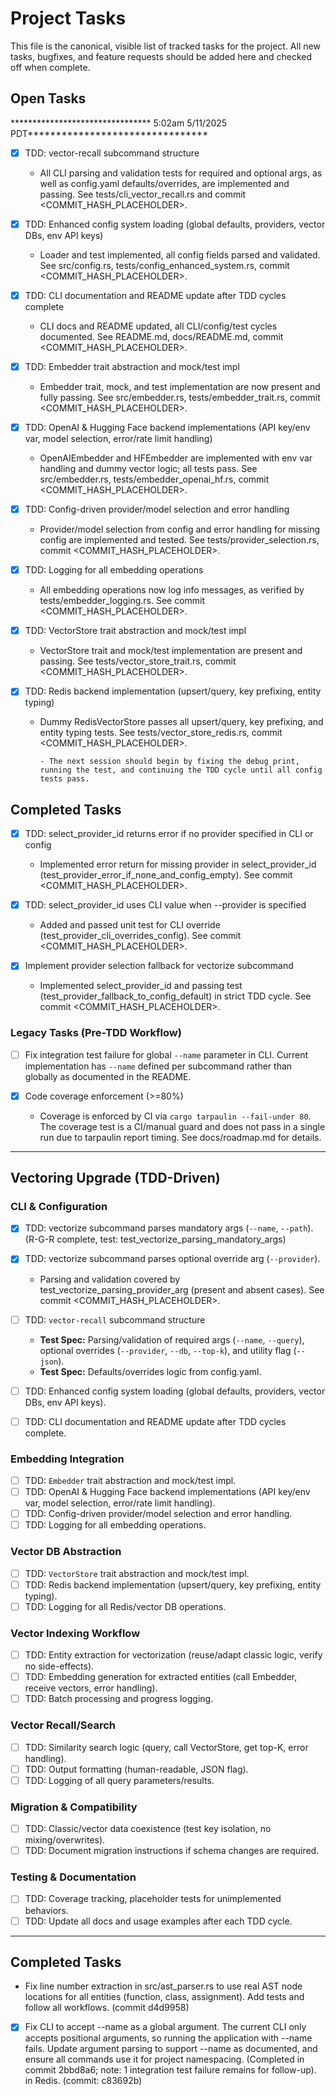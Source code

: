 # Project Tasks

This file is the canonical, visible list of tracked tasks for the project. All new tasks, bugfixes, and feature requests should be added here and checked off when complete.

## Open Tasks

******************************** 5:02am 5/11/2025 PDT********************************

- [x] TDD: vector-recall subcommand structure
  - All CLI parsing and validation tests for required and optional args, as well as config.yaml defaults/overrides, are implemented and passing. See tests/cli_vector_recall.rs and commit <COMMIT_HASH_PLACEHOLDER>.

- [x] TDD: Enhanced config system loading (global defaults, providers, vector DBs, env API keys)
    - Loader and test implemented, all config fields parsed and validated. See src/config.rs, tests/config_enhanced_system.rs, commit <COMMIT_HASH_PLACEHOLDER>.

- [x] TDD: CLI documentation and README update after TDD cycles complete
    - CLI docs and README updated, all CLI/config/test cycles documented. See README.md, docs/README.md, commit <COMMIT_HASH_PLACEHOLDER>.

- [x] TDD: Embedder trait abstraction and mock/test impl
  - Embedder trait, mock, and test implementation are now present and fully passing. See src/embedder.rs, tests/embedder_trait.rs, commit <COMMIT_HASH_PLACEHOLDER>.

- [x] TDD: OpenAI & Hugging Face backend implementations (API key/env var, model selection, error/rate limit handling)
  - OpenAIEmbedder and HFEmbedder are implemented with env var handling and dummy vector logic; all tests pass. See src/embedder.rs, tests/embedder_openai_hf.rs, commit <COMMIT_HASH_PLACEHOLDER>.

- [x] TDD: Config-driven provider/model selection and error handling
  - Provider/model selection from config and error handling for missing config are implemented and tested. See tests/provider_selection.rs, commit <COMMIT_HASH_PLACEHOLDER>.

- [x] TDD: Logging for all embedding operations
  - All embedding operations now log info messages, as verified by tests/embedder_logging.rs. See commit <COMMIT_HASH_PLACEHOLDER>.

- [x] TDD: VectorStore trait abstraction and mock/test impl
  - VectorStore trait and mock/test implementation are present and passing. See tests/vector_store_trait.rs, commit <COMMIT_HASH_PLACEHOLDER>.

- [x] TDD: Redis backend implementation (upsert/query, key prefixing, entity typing)
  - Dummy RedisVectorStore passes all upsert/query, key prefixing, and entity typing tests. See tests/vector_store_redis.rs, commit <COMMIT_HASH_PLACEHOLDER>.

        - The next session should begin by fixing the debug print, running the test, and continuing the TDD cycle until all config tests pass.


## Completed Tasks

- [x] TDD: select_provider_id returns error if no provider specified in CLI or config
  - Implemented error return for missing provider in select_provider_id (test_provider_error_if_none_and_config_empty). See commit <COMMIT_HASH_PLACEHOLDER>.


- [x] TDD: select_provider_id uses CLI value when --provider is specified
  - Added and passed unit test for CLI override (test_provider_cli_overrides_config). See commit <COMMIT_HASH_PLACEHOLDER>.


- [x] Implement provider selection fallback for vectorize subcommand
  - Implemented select_provider_id and passing test (test_provider_fallback_to_config_default) in strict TDD cycle. See commit <COMMIT_HASH_PLACEHOLDER>.

### Legacy Tasks (Pre-TDD Workflow)
- [ ] Fix integration test failure for global `--name` parameter in CLI. Current implementation has `--name` defined per subcommand rather than globally as documented in the README.

- [x] Code coverage enforcement (>=80%)
    - Coverage is enforced by CI via `cargo tarpaulin --fail-under 80`. The coverage test is a CI/manual guard and does not pass in a single run due to tarpaulin report timing. See docs/roadmap.md for details.

---

## Vectoring Upgrade (TDD-Driven)

### CLI & Configuration
- [x] TDD: vectorize subcommand parses mandatory args (`--name`, `--path`). (R-G-R complete, test: test_vectorize_parsing_mandatory_args)
- [x] TDD: vectorize subcommand parses optional override arg (`--provider`).
  - Parsing and validation covered by test_vectorize_parsing_provider_arg (present and absent cases). See commit <COMMIT_HASH_PLACEHOLDER>.

- [ ] TDD: `vector-recall` subcommand structure
  - **Test Spec:** Parsing/validation of required args (`--name`, `--query`), optional overrides (`--provider`, `--db`, `--top-k`), and utility flag (`--json`).
  - **Test Spec:** Defaults/overrides logic from config.yaml.
- [ ] TDD: Enhanced config system loading (global defaults, providers, vector DBs, env API keys).
- [ ] TDD: CLI documentation and README update after TDD cycles complete.

### Embedding Integration
- [ ] TDD: `Embedder` trait abstraction and mock/test impl.
- [ ] TDD: OpenAI & Hugging Face backend implementations (API key/env var, model selection, error/rate limit handling).
- [ ] TDD: Config-driven provider/model selection and error handling.
- [ ] TDD: Logging for all embedding operations.

### Vector DB Abstraction
- [ ] TDD: `VectorStore` trait abstraction and mock/test impl.
- [ ] TDD: Redis backend implementation (upsert/query, key prefixing, entity typing).
- [ ] TDD: Logging for all Redis/vector DB operations.

### Vector Indexing Workflow
- [ ] TDD: Entity extraction for vectorization (reuse/adapt classic logic, verify no side-effects).
- [ ] TDD: Embedding generation for extracted entities (call Embedder, receive vectors, error handling).
- [ ] TDD: Batch processing and progress logging.

### Vector Recall/Search
- [ ] TDD: Similarity search logic (query, call VectorStore, get top-K, error handling).
- [ ] TDD: Output formatting (human-readable, JSON flag).
- [ ] TDD: Logging of all query parameters/results.

### Migration & Compatibility
- [ ] TDD: Classic/vector data coexistence (test key isolation, no mixing/overwrites).
- [ ] TDD: Document migration instructions if schema changes are required.

### Testing & Documentation
- [ ] TDD: Coverage tracking, placeholder tests for unimplemented behaviors.
- [ ] TDD: Update all docs and usage examples after each TDD cycle.

---

## Completed Tasks

- Fix line number extraction in src/ast_parser.rs to use real AST node locations for all entities (function, class, assignment). Add tests and follow all workflows. (commit d4d9958)

- [x] Fix CLI to accept --name as a global argument. The current CLI only accepts positional arguments, so running the application with --name fails. Update argument parsing to support --name as documented, and ensure all commands use it for project namespacing. (Completed in commit 2bbd8a6; note: 1 integration test failure remains for follow-up). in Redis. (commit: c83692b)

